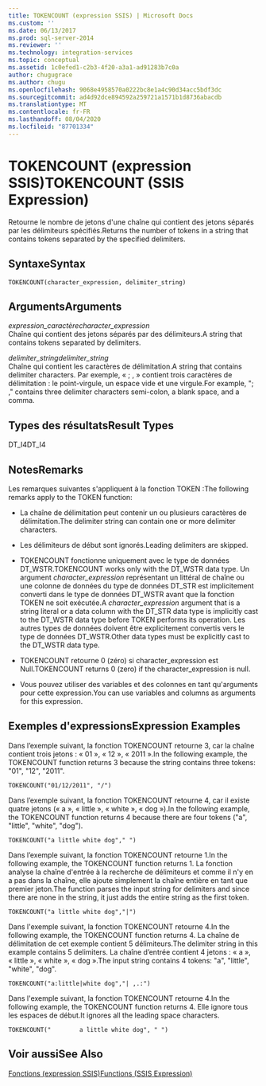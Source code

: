 ```yaml
---
title: TOKENCOUNT (expression SSIS) | Microsoft Docs
ms.custom: ''
ms.date: 06/13/2017
ms.prod: sql-server-2014
ms.reviewer: ''
ms.technology: integration-services
ms.topic: conceptual
ms.assetid: 1c0efed1-c2b3-4f20-a3a1-ad91283b7c0a
author: chugugrace
ms.author: chugu
ms.openlocfilehash: 9068e4958570a0222bc8e1a4c90d34acc5bdf3dc
ms.sourcegitcommit: ad4d92dce894592a259721a1571b1d8736abacdb
ms.translationtype: MT
ms.contentlocale: fr-FR
ms.lasthandoff: 08/04/2020
ms.locfileid: "87701334"
---
```

# <a name="tokencount-ssis-expression"></a><span data-ttu-id="7da6b-102">TOKENCOUNT (expression SSIS)</span><span class="sxs-lookup"><span data-stu-id="7da6b-102">TOKENCOUNT (SSIS Expression)</span></span>
  <span data-ttu-id="7da6b-103">Retourne le nombre de jetons d'une chaîne qui contient des jetons séparés par les délimiteurs spécifiés.</span><span class="sxs-lookup"><span data-stu-id="7da6b-103">Returns the number of tokens in a string that contains tokens separated by the specified delimiters.</span></span>  
  
## <a name="syntax"></a><span data-ttu-id="7da6b-104">Syntaxe</span><span class="sxs-lookup"><span data-stu-id="7da6b-104">Syntax</span></span>  
  
```  
TOKENCOUNT(character_expression, delimiter_string)  
```  
  
## <a name="arguments"></a><span data-ttu-id="7da6b-105">Arguments</span><span class="sxs-lookup"><span data-stu-id="7da6b-105">Arguments</span></span>  
 <span data-ttu-id="7da6b-106">*expression_caractère*</span><span class="sxs-lookup"><span data-stu-id="7da6b-106">*character_expression*</span></span>  
 <span data-ttu-id="7da6b-107">Chaîne qui contient des jetons séparés par des délimiteurs.</span><span class="sxs-lookup"><span data-stu-id="7da6b-107">A string that contains tokens separated by delimiters.</span></span>  
  
 <span data-ttu-id="7da6b-108">*delimiter_string*</span><span class="sxs-lookup"><span data-stu-id="7da6b-108">*delimiter_string*</span></span>  
 <span data-ttu-id="7da6b-109">Chaîne qui contient les caractères de délimitation.</span><span class="sxs-lookup"><span data-stu-id="7da6b-109">A string that contains delimiter characters.</span></span> <span data-ttu-id="7da6b-110">Par exemple, « ; , » contient trois caractères de délimitation : le point-virgule, un espace vide et une virgule.</span><span class="sxs-lookup"><span data-stu-id="7da6b-110">For example, "; ," contains three delimiter characters semi-colon, a blank space, and a comma.</span></span>  
  
## <a name="result-types"></a><span data-ttu-id="7da6b-111">Types des résultats</span><span class="sxs-lookup"><span data-stu-id="7da6b-111">Result Types</span></span>  
 <span data-ttu-id="7da6b-112">DT_I4</span><span class="sxs-lookup"><span data-stu-id="7da6b-112">DT_I4</span></span>  
  
## <a name="remarks"></a><span data-ttu-id="7da6b-113">Notes</span><span class="sxs-lookup"><span data-stu-id="7da6b-113">Remarks</span></span>  
 <span data-ttu-id="7da6b-114">Les remarques suivantes s'appliquent à la fonction TOKEN :</span><span class="sxs-lookup"><span data-stu-id="7da6b-114">The following remarks apply to the TOKEN function:</span></span>  
  
-   <span data-ttu-id="7da6b-115">La chaîne de délimitation peut contenir un ou plusieurs caractères de délimitation.</span><span class="sxs-lookup"><span data-stu-id="7da6b-115">The delimiter string can contain one or more delimiter characters.</span></span>  
  
-   <span data-ttu-id="7da6b-116">Les délimiteurs de début sont ignorés.</span><span class="sxs-lookup"><span data-stu-id="7da6b-116">Leading delimiters are skipped.</span></span>  
  
-   <span data-ttu-id="7da6b-117">TOKENCOUNT fonctionne uniquement avec le type de données DT_WSTR.</span><span class="sxs-lookup"><span data-stu-id="7da6b-117">TOKENCOUNT works only with the DT_WSTR data type.</span></span> <span data-ttu-id="7da6b-118">Un argument *character_expression* représentant un littéral de chaîne ou une colonne de données du type de données DT_STR est implicitement converti dans le type de données DT_WSTR avant que la fonction TOKEN ne soit exécutée.</span><span class="sxs-lookup"><span data-stu-id="7da6b-118">A *character_expression* argument that is a string literal or a data column with the DT_STR data type is implicitly cast to the DT_WSTR data type before TOKEN performs its operation.</span></span> <span data-ttu-id="7da6b-119">Les autres types de données doivent être explicitement convertis vers le type de données DT_WSTR.</span><span class="sxs-lookup"><span data-stu-id="7da6b-119">Other data types must be explicitly cast to the DT_WSTR data type.</span></span>  
  
-   <span data-ttu-id="7da6b-120">TOKENCOUNT retourne 0 (zéro) si character_expression est Null.</span><span class="sxs-lookup"><span data-stu-id="7da6b-120">TOKENCOUNT returns 0 (zero) if the character_expression is null.</span></span>  
  
-   <span data-ttu-id="7da6b-121">Vous pouvez utiliser des variables et des colonnes en tant qu'arguments pour cette expression.</span><span class="sxs-lookup"><span data-stu-id="7da6b-121">You can use variables and columns as arguments for this expression.</span></span>  
  
## <a name="expression-examples"></a><span data-ttu-id="7da6b-122">Exemples d'expressions</span><span class="sxs-lookup"><span data-stu-id="7da6b-122">Expression Examples</span></span>  
 <span data-ttu-id="7da6b-123">Dans l’exemple suivant, la fonction TOKENCOUNT retourne 3, car la chaîne contient trois jetons : « 01 », « 12 », « 2011 ».</span><span class="sxs-lookup"><span data-stu-id="7da6b-123">In the following example, the TOKENCOUNT function returns 3 because the string contains three tokens: "01", "12", "2011".</span></span>  
  
```  
TOKENCOUNT("01/12/2011", "/")  
```  
  
 <span data-ttu-id="7da6b-124">Dans l’exemple suivant, la fonction TOKENCOUNT retourne 4, car il existe quatre jetons (« a », « little », « white », « dog »).</span><span class="sxs-lookup"><span data-stu-id="7da6b-124">In the following example, the TOKENCOUNT function returns 4 because there are four tokens ("a", "little", "white", "dog").</span></span>  
  
```  
TOKENCOUNT("a little white dog"," ")  
```  
  
 <span data-ttu-id="7da6b-125">Dans l’exemple suivant, la fonction TOKENCOUNT retourne 1.</span><span class="sxs-lookup"><span data-stu-id="7da6b-125">In the following example, the TOKENCOUNT function returns 1.</span></span> <span data-ttu-id="7da6b-126">La fonction analyse la chaîne d'entrée à la recherche de délimiteurs et comme il n'y en a pas dans la chaîne, elle ajoute simplement la chaîne entière en tant que premier jeton.</span><span class="sxs-lookup"><span data-stu-id="7da6b-126">The function parses the input string for delimiters and since there are none in the string, it just adds the entire string as the first token.</span></span>  
  
```  
TOKENCOUNT("a little white dog","|")  
```  
  
 <span data-ttu-id="7da6b-127">Dans l'exemple suivant, la fonction TOKENCOUNT retourne 4.</span><span class="sxs-lookup"><span data-stu-id="7da6b-127">In the following example, the TOKENCOUNT function returns 4.</span></span> <span data-ttu-id="7da6b-128">La chaîne de délimitation de cet exemple contient 5 délimiteurs.</span><span class="sxs-lookup"><span data-stu-id="7da6b-128">The delimiter string in this example contains 5 delimiters.</span></span> <span data-ttu-id="7da6b-129">La chaîne d’entrée contient 4 jetons : « a », « little », « white », « dog ».</span><span class="sxs-lookup"><span data-stu-id="7da6b-129">The input string contains 4 tokens: "a", "little", "white", "dog".</span></span>  
  
```  
TOKENCOUNT("a:little|white dog","| ,.:")  
```  
  
 <span data-ttu-id="7da6b-130">Dans l'exemple suivant, la fonction TOKENCOUNT retourne 4.</span><span class="sxs-lookup"><span data-stu-id="7da6b-130">In the following example, the TOKENCOUNT function returns 4.</span></span> <span data-ttu-id="7da6b-131">Elle ignore tous les espaces de début.</span><span class="sxs-lookup"><span data-stu-id="7da6b-131">It ignores all the leading space characters.</span></span>  
  
```  
TOKENCOUNT("        a little white dog", " ")  
```  
  
## <a name="see-also"></a><span data-ttu-id="7da6b-132">Voir aussi</span><span class="sxs-lookup"><span data-stu-id="7da6b-132">See Also</span></span>  
 [<span data-ttu-id="7da6b-133">Fonctions &#40;expression SSIS&#41;</span><span class="sxs-lookup"><span data-stu-id="7da6b-133">Functions &#40;SSIS Expression&#41;</span></span>](functions-ssis-expression.md)  
  
  
